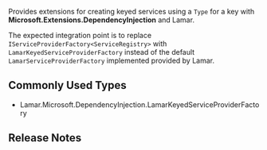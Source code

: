 ﻿Provides extensions for creating keyed services using a `Type` for a key with **Microsoft.Extensions.DependencyInjection** and Lamar.

The expected integration point is to replace `IServiceProviderFactory<ServiceRegistry>` with `LamarKeyedServiceProviderFactory` instead
of the default `LamarServiceProviderFactory` implemented provided by Lamar.

## Commonly Used Types

- Lamar.Microsoft.DependencyInjection.LamarKeyedServiceProviderFactory

## Release Notes

